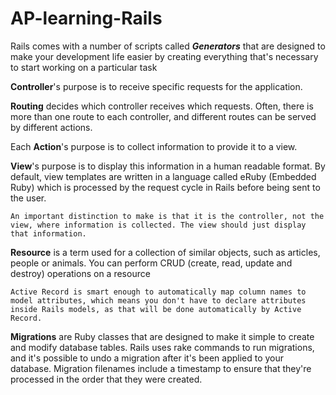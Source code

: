 AP-learning-Rails
=================

Rails comes with a number of scripts called ***Generators*** that are designed to make your development life easier by creating everything that's necessary to start working on a particular task

**Controller**'s purpose is to receive specific requests for the application. 

**Routing** decides which controller receives which requests. Often, there is more than one route to each controller, and different routes can be served by different actions. 

Each **Action**'s purpose is to collect information to provide it to a view.

**View**'s purpose is to display this information in a human readable format. By default, view templates are written in a language called eRuby (Embedded Ruby) which is processed by the request cycle in Rails before being sent to the user.

    An important distinction to make is that it is the controller, not the view, where information is collected. The view should just display that information. 


**Resource** is a term used for a collection of similar objects, such as articles, people or animals. You can perform CRUD (create, read, update and destroy) operations on a resource

    Active Record is smart enough to automatically map column names to model attributes, which means you don't have to declare attributes inside Rails models, as that will be done automatically by Active Record.
    
**Migrations** are Ruby classes that are designed to make it simple to create and modify database tables. Rails uses rake commands to run migrations, and it's possible to undo a migration after it's been applied to your database. Migration filenames include a timestamp to ensure that they're processed in the order that they were created.